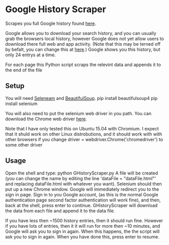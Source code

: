 # Google History Scraper
Scrapes you full Google history found [here](https://history.google.com/history/app).

Google allows you to download your search history, and you can usually grab the browsers local history, however Google does not yet allow users to download there full web and app activity. (Note that this may be terned off by befalt, you can change this at [here](https://www.google.com/settings/accounthistory/search).) Google shows you this history, but only 24 entrys at a time.

For each page this Python script scraps the relevint data and appends it to the end of the file

## Setup
You will need [Seleneam](http://www.seleniumhq.org/) and [BeautifulSoup](http://www.crummy.com/software/BeautifulSoup).
  pip install beautifulsoup4
  pip install selenium

You will also need to put the selenium web driver in you path. You can download the Chrome web driver [here](https://sites.google.com/a/chromium.org/chromedriver/downloads).

Note that I have only tested this on Ubuntu 15.04 with Chromium. I expect that it shuld work on other Linux distrobutions, and it should work with with other browsers if you change driver = webdriver.Chrome('chromedriver') to some other driver

## Usage
Open the shell and type:
  python GHistoryScraper.py
A file will be created (you can change the name by editing the line 'dataFile = "dataFile.html"' and replacing dataFile.html with whatever you want). Selenium should then put up a new Chrome window. Google will immediately redirect you to the sign in page. Sign in to you Google account, (as this is the normal Google authentication page second factor authentication will work fine), and then, back at the shell, press enter to continue. GHistoryScraper will download the data from each file and append it to the data file.

If you have less then ~1500 history entries, then it should run fine. However if you have lots of entries, then it it will run for more then ~10 minutes, and Google will ask you to sign in again. When this happens, the the script will ask you to sign in again. When you have done this, press enter to resume.
